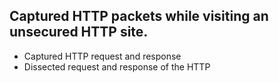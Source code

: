 ## Captured HTTP packets while visiting an unsecured HTTP site.
- Captured HTTP request and response
- Dissected request and response of the HTTP
